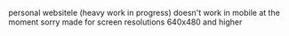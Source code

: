 personal websitele (heavy work in progress)
doesn't work in mobile at the moment sorry
made for screen resolutions 640x480 and higher
